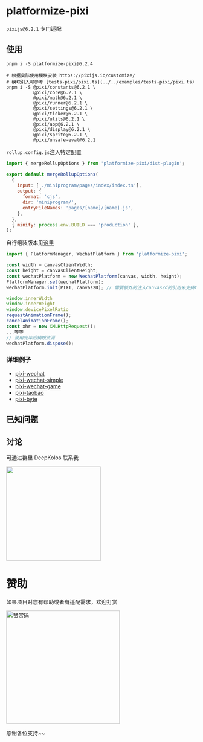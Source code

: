 # platformize-pixi

`pixijs@6.2.1` 专门适配

## 使用

```text
pnpm i -S platformize-pixi@6.2.4

# 根据实际使用模块安装 https://pixijs.io/customize/
# 模块引入可参考 [tests-pixi/pixi.ts](../../examples/tests-pixi/pixi.ts)
pnpm i -S @pixi/constants@6.2.1 \
          @pixi/core@6.2.1 \
          @pixi/math@6.2.1 \
          @pixi/runner@6.2.1 \
          @pixi/settings@6.2.1 \
          @pixi/ticker@6.2.1 \
          @pixi/utils@6.2.1 \
          @pixi/app@6.2.1 \
          @pixi/display@6.2.1 \
          @pixi/sprite@6.2.1 \
          @pixi/unsafe-eval@6.2.1
```

`rollup.config.js`注入特定配置

```javascript
import { mergeRollupOptions } from 'platformize-pixi/dist-plugin';

export default mergeRollupOptions(
  {
    input: ['./miniprogram/pages/index/index.ts'],
    output: {
      format: 'cjs',
      dir: 'miniprogram/',
      entryFileNames: 'pages/[name]/[name].js',
    },
  },
  { minify: process.env.BUILD === 'production' },
);
```

自行组装版本见[这里](../platformize/README.md#原始方式)

```js
import { PlatformManager, WechatPlatform } from 'platformize-pixi';

const width = canvasClientWidth;
const height = canvasClientHeight;
const wechatPlatform = new WechatPlatform(canvas, width, height);
PlatformManager.set(wechatPlatform);
wechatPlatform.init(PIXI, canvas2D); // 需要额外的注入canvas2d的引用来支持text-bitmap

window.innerWidth
window.innerHeight
window.devicePixelRatio
requestAnimationFrame();
cancelAnimationFrame();
const xhr = new XMLHttpRequest();
...等等
// 使用完毕后销毁资源
wechatPlatform.dispose();
```

### 详细例子

- [pixi-wechat](https://raw.githubusercontent.com/deepkolos/platformize/main/examples/pixi-wechat/README.md)
- [pixi-wechat-simple](https://raw.githubusercontent.com/deepkolos/platformize/main/examples/pixi-wechat-simple/README.md)
- [pixi-wechat-game](https://raw.githubusercontent.com/deepkolos/platformize/main/examples/pixi-wechat-game/README.md)
- [pixi-taobao](https://raw.githubusercontent.com/deepkolos/platformize/main/examples/pixi-taobao/README.md)
- [pixi-byte](https://raw.githubusercontent.com/deepkolos/platformize/main/examples/pixi-byte/README.md)

## 已知问题

## 讨论

可通过群里 DeepKolos 联系我

<img width="250" src="https://raw.githubusercontent.com/deepkolos/platformize/main/docs/qq-group.jpg" />

# 赞助

如果项目对您有帮助或者有适配需求，欢迎打赏

<img src="https://upload-images.jianshu.io/upload_images/252050-d3d6bfdb1bb06ddd.png?imageMogr2/auto-orient/strip%7CimageView2/2/w/1240" alt="赞赏码" width="300">

感谢各位支持~~
